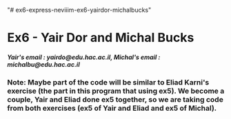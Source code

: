 "# ex6-express-neviiim-ex6-yairdor-michalbucks" 
<h1>Ex6 - Yair Dor and Michal Bucks</h1>
<h5>Yair's email : yairdo@edu.hac.ac.il, Michal's email : michalbu@edu.hac.ac.il</h5>

<h3> Note: Maybe part of the code will be similar to Eliad Karni's exercise (the part in this program that using ex5). 
We become a couple, Yair and Eliad done ex5 together, so we are taking code from both exercises (ex5 of Yair and Eliad
and ex5 of Michal).</h3>
